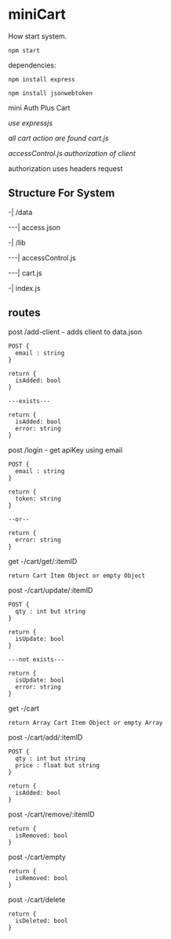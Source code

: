 # miniCart

How start system.
```
npm start

```

dependencies:

``` 
npm install express

npm install jsonwebtoken
```



mini Auth Plus Cart

*use expressjs*

*all cart action are found cart.js*

*accessControl.js authorization of client*

authorization uses headers request 

## Structure For System

-| /data

---| access.json

-| /lib

---| accessControl.js

---| cart.js

-| index.js



## routes

post /add-client - adds client to data.json

```
POST {
  email : string
}

return {
  isAdded: bool
}

---exists---

return {
  isAdded: bool
  error: string 
}

```

post /login - get apiKey using email

```
POST {
  email : string
}

return {
  token: string
}

--or--

return {
  error: string 
}
```

get -/cart/get/:itemID

```
return Cart Item Object or empty Object
```

post -/cart/update/:itemID


```
POST {
  qty : int but string
} 

return {
  isUpdate: bool
}

---not exists---

return {
  isUpdate: bool
  error: string 
}
```


get -/cart

```
return Array Cart Item Object or empty Array
```

post -/cart/add/:itemID 

```
POST {
  qty : int but string
  price : float but string
} 

return {
  isAdded: bool
}

```

post -/cart/remove/:itemID 

```
return {
  isRemoved: bool
}

```

post -/cart/empty
```
return {
  isRemoved: bool
}

```

post -/cart/delete
```
return {
  isDeleted: bool
}

```
